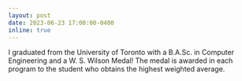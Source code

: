 ```yaml
---
layout: post
date: 2023-06-23 17:00:00-0400
inline: true
---
```


I graduated from the University of Toronto with a B.A.Sc. in Computer Engineering and a W. S. Wilson Medal! The medal is awarded in each program to the student who obtains the highest weighted average.